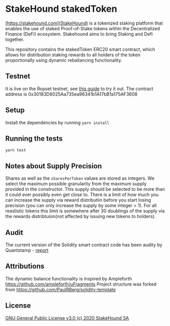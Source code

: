 # StakeHound stakedToken

[https://stakehound.com](StakeHound) is a tokenized staking platform that enables the use of staked Proof-of-Stake tokens within the Decentralized Finance (DeFi) ecosystem. Stakehound aims to bring Staking and Defi together.

This repository contains the stakedToken ERC20 smart contract, which allows for distribution staking rewards to all holders of the token proportionally using dynamic reballancing functionality.

## Testnet

It is live on the Ropset testnet, see [this guide](https://stakehound.com/docs/testnet) to try it out. The contract address is 0x30183D8025Aa735ea96341b1A17bB1a175AF3608

## Setup

Install the dependencies by running `yarn install`

## Running the tests

`yarn test`

## Notes about Supply Precision

Shares as well as the `sharesPerToken` values are stored as integers.
We select the maximum possible granularity from the maximum supply provided in the constructor. This supply should be selected to be more than it could ever possibly even get close to.
There is a limit of how much you can increase the supply via reward distributiin before you start losing precision (you can only increase the supply by some integer > 1).
For all reaslistic tokens this limit is somewhere after 30 doublings of the supply via the rewards distribtuion(not affected by issuing new tokens to holders).

## Audit

The current version of the Solidity smart contract code has been audity by Quantstamp - [report](audits/StakeHound-Quantstamp-audit-report.pdf)

## Attributions

The dynamic balance functionality is inspired by Ampleforth https://github.com/ampleforth/uFragments
Project structure was forked from https://github.com/PaulRBerg/solidity-template

## License

[GNU General Public License v3.0 (c) 2020 StakeHound SA](./LICENSE)
